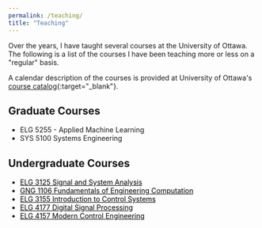 ```yaml
---
permalink: /teaching/
title: "Teaching"
---
```


Over the years, I have taught several courses at the University of Ottawa. The following is a list of the courses I have been teaching more or less on a "regular" basis. 

A calendar description of the courses is provided at University of Ottawa's [course catalog](https://catalogue.uottawa.ca/en/courses/elg/){:target="_blank"}.

## Graduate Courses 
- ELG 5255 - Applied Machine Learning
- SYS 5100 Systems Engineering

## Undergraduate Courses 
- <a style='color: black;' href='https://github.com/hjleed/ELG3125-Signal-and-System-Analysis' target='_blank'>ELG 3125 Signal and System Analysis</a>
- <a style='color: black;' href='https://github.com/hjleed/GNG1106_Archive' target='_blank'>GNG 1106 Fundamentals of Engineering Computation</a>
- <a style='color: black;' href='https://github.com/hjleed/ELG-3155-Introduction-to-Control-Systems-' target='_blank'>ELG 3155 Introduction to Control Systems</a>
- <a style='color: black;' href='https://github.com/hjleed/ELG4177-Digital-Signal-Processing' target='_blank'>ELG 4177 Digital Signal Processing</a>
- <a style='color: black;' href='https://github.com/hjleed/ELG-4157-Modern-Control-Engineering' target='_blank'>ELG 4157 Modern Control Engineering</a>